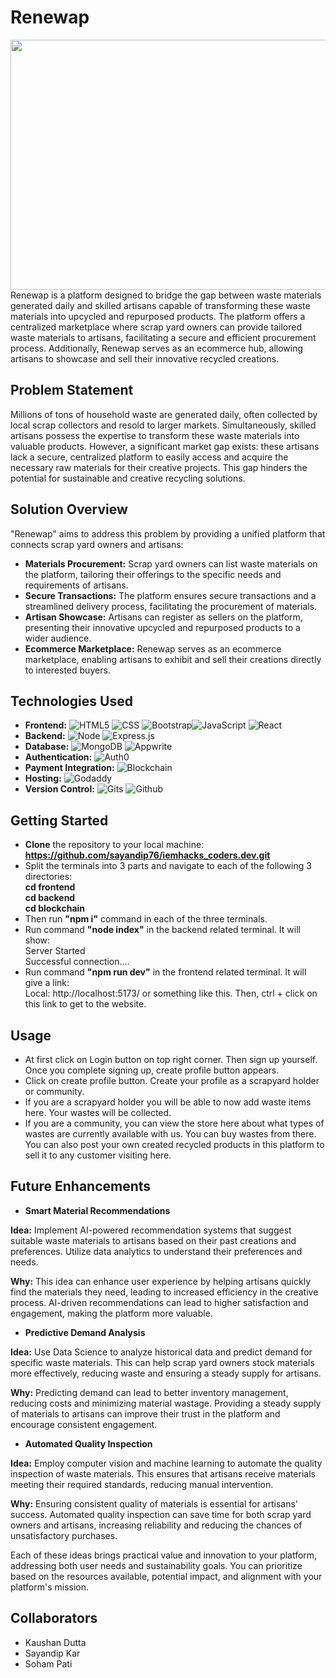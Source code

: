# Renewap
[<img src="https://media.licdn.com/dms/image/D5612AQH563oGaHxWnA/article-cover_image-shrink_720_1280/0/1662639240494?e=2147483647&v=beta&t=OiJmVQJ-8tJDD-9m-2tkuGmJunA5ycmbyy4NNdjOq1w" width="1024" height="400">](https://github.com/sayandip76/iemhacks_coders.dev/)
Renewap is a platform designed to bridge the gap between waste materials generated daily and skilled artisans capable of transforming these waste materials into upcycled and repurposed products. The platform offers a centralized marketplace where scrap yard owners can provide tailored waste materials to artisans, facilitating a secure and efficient procurement process. Additionally, Renewap serves as an ecommerce hub, allowing artisans to showcase and sell their innovative recycled creations.

## Problem Statement

Millions of tons of household waste are generated daily, often collected by local scrap collectors and resold to larger markets. Simultaneously, skilled artisans possess the expertise to transform these waste materials into valuable products. However, a significant market gap exists: these artisans lack a secure, centralized platform to easily access and acquire the necessary raw materials for their creative projects. This gap hinders the potential for sustainable and creative recycling solutions.

## Solution Overview

"Renewap" aims to address this problem by providing a unified platform that connects scrap yard owners and artisans:

- **Materials Procurement:** Scrap yard owners can list waste materials on the platform, tailoring their offerings to the specific needs and requirements of artisans.
- **Secure Transactions:** The platform ensures secure transactions and a streamlined delivery process, facilitating the procurement of materials.
- **Artisan Showcase:** Artisans can register as sellers on the platform, presenting their innovative upcycled and repurposed products to a wider audience.
- **Ecommerce Marketplace:** Renewap serves as an ecommerce marketplace, enabling artisans to exhibit and sell their creations directly to interested buyers.

## Technologies Used

- **Frontend:** ![HTML5][HTML5] ![CSS][CSS] ![Bootstrap][Bootstrap]![JavaScript][JavaScript] ![React][React.js]
- **Backend:** ![Node][Node] ![Express.js][Express.js]
- **Database:** ![MongoDB][MongoDB] ![Appwrite][Appwrite]
- **Authentication:** ![Auth0][Auth0]
- **Payment Integration:** ![Blockchain][Blockchain]
- **Hosting:** ![Godaddy][Godaddy]
- **Version Control:** ![Gits][Gits] ![Github][Github]


## Getting Started

- **Clone** the repository to your local machine:<br>
  **https://github.com/sayandip76/iemhacks_coders.dev.git**
- Split the terminals into 3 parts and navigate to each of the following 3 directories:<br>
  **cd frontend** <br> **cd backend** <br> **cd blockchain**
- Then run **"npm i"** command in each of the three terminals.
- Run command **"node index"** in the backend related terminal. It will show:<br>
    Server Started<br>
    Successful connection....
- Run command **"npm run dev"** in the frontend related terminal. It will give a link:<br>
  Local:   http://localhost:5173/ or something like this. Then, ctrl + click on this link to get to the website.
   


## Usage

- At first click on Login button on top right corner. Then sign up yourself. Once you complete signing up, create profile button appears.
- Click on create profile button. Create your profile as a scrapyard holder or community.
- If you are a scrapyard holder you will be able to now add waste items here. Your wastes will be collected.
- If you are a community, you can view the store here about what types of wastes are currently available with us. You can buy wastes from there. You can also post your own created recycled products in this platform to sell it to any customer visiting here.

## Future Enhancements

- **Smart Material Recommendations**

**Idea:** Implement AI-powered recommendation systems that suggest suitable waste materials to artisans based on their past creations and preferences. Utilize data analytics to understand their preferences and needs.

**Why:** This idea can enhance user experience by helping artisans quickly find the materials they need, leading to increased efficiency in the creative process. AI-driven recommendations can lead to higher satisfaction and engagement, making the platform more valuable.

- **Predictive Demand Analysis**

**Idea:** Use Data Science to analyze historical data and predict demand for specific waste materials. This can help scrap yard owners stock materials more effectively, reducing waste and ensuring a steady supply for artisans.

**Why:** Predicting demand can lead to better inventory management, reducing costs and minimizing material wastage. Providing a steady supply of materials to artisans can improve their trust in the platform and encourage consistent engagement.

- **Automated Quality Inspection**

**Idea:** Employ computer vision and machine learning to automate the quality inspection of waste materials. This ensures that artisans receive materials meeting their required standards, reducing manual intervention.

**Why:** Ensuring consistent quality of materials is essential for artisans' success. Automated quality inspection can save time for both scrap yard owners and artisans, increasing reliability and reducing the chances of unsatisfactory purchases.

Each of these ideas brings practical value and innovation to your platform, addressing both user needs and sustainability goals. You can prioritize based on the resources available, potential impact, and alignment with your platform's mission.

## Collaborators

- Kaushan Dutta
- Sayandip Kar
- Soham Pati



[React.js]: https://img.shields.io/badge/React-20232A?style=for-the-badge&logo=react&logoColor=61DAFB
[React-url]: https://reactjs.org/
[MongoDB]: https://img.shields.io/badge/MongoDB-%234ea94b.svg?style=for-the-badge&logo=mongodb&logoColor=white
[HTML5]:https://img.shields.io/badge/html5-%23E34F26.svg?style=for-the-badge&logo=html5&logoColor=white
[CSS]:https://img.shields.io/badge/CSS-239120?&style=for-the-badge&logo=css3&logoColor=white
[JavaScript]:https://img.shields.io/badge/JavaScript-F7DF1E?style=for-the-badge&logo=JavaScript&logoColor=white
[TailwindCSS]:https://img.shields.io/badge/tailwindcss-%2338B2AC.svg?style=for-the-badge&logo=tailwind-css&logoColor=white
[Express.js]:https://img.shields.io/badge/express.js-%23404d59.svg?style=for-the-badge&logo=express&logoColor=%2361DAFB
[Node]:https://img.shields.io/badge/Node.js-43853D?style=for-the-badge&logo=node.js&logoColor=white
[SAAS]:https://img.shields.io/badge/Sass-CC6699?style=for-the-badge&logo=sass&logoColor=white
[Bootstrap]: https://img.shields.io/badge/Bootstrap-563D7C?style=for-the-badge&logo=bootstrap&logoColor=white
[Appwrite]:https://img.shields.io/badge/Appwrite-323330?style=for-the-badge&logo=appwrite&logoColor=blue
[Auth0]:https://img.shields.io/badge/Auth0-325460?style=for-the-badge&logo=auth0&logoColor=green
[Gits]:https://img.shields.io/badge/Git-FFE5B4?style=for-the-badge&logo=git&logoColor=orange
[Github]:https://img.shields.io/badge/Github-323330?style=for-the-badge&logo=github&logoColor=red
[Blockchain]:https://img.shields.io/badge/Blockchain-FF0000?style=for-the-badge&logo=blockchain&logoColor=green
[Godaddy]:https://img.shields.io/badge/Godaddy-323330?style=for-the-badge&logo=godaddy&logoColor=yellow
